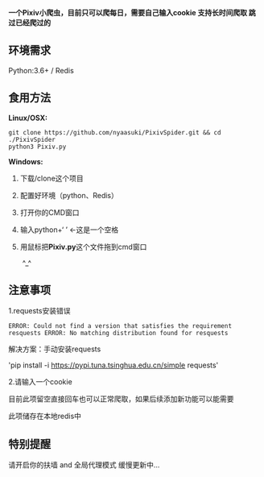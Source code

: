 **一个Pixiv小爬虫，目前只可以爬每日，需要自己输入cookie 支持长时间爬取 跳过已经爬过的**

## 环境需求

Python:3.6+ / Redis

## 食用方法

**Linux/OSX:**

```shell
git clone https://github.com/nyaasuki/PixivSpider.git && cd ./PixivSpider
python3 Pixiv.py
```

**Windows:**

1. 下载/clone这个项目

2. 配置好环境（python、Redis）

3. 打开你的CMD窗口

4. 输入python+‘ ’    ←这是一个空格

5. 用鼠标把**Pixiv.py**这个文件拖到cmd窗口

   ​	^_^

## 注意事项

1.requests安装错误

`ERROR: Could not find a version that satisfies the requirement resquests
ERROR: No matching distribution found for resquests`

解决方案：手动安装requests

'pip install -i https://pypi.tuna.tsinghua.edu.cn/simple requests'

2.请输入一个cookie

目前此项留空直接回车也可以正常爬取，如果后续添加新功能可以能需要

此项储存在本地redis中

## 特别提醒

请开启你的扶墙 and 全局代理模式
缓慢更新中...